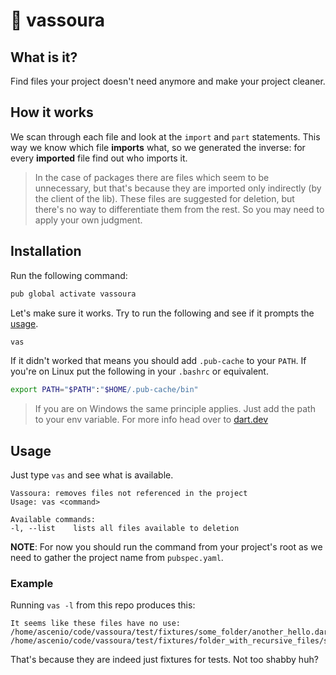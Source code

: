 # 🧹 vassoura

## What is it?

Find files your project doesn't need anymore and make your project cleaner.

## How it works

We scan through each file and look at the `import` and `part` statements. This way
we know which file **imports** what, so we generated the inverse: for every **imported** file find out who imports it.

> In the case of packages there are files which seem to be unnecessary, but that's because they are imported only indirectly (by the client of the lib). These files are suggested for deletion, but there's no way to differentiate them from the rest. So you may need to apply your 
> own judgment.

## Installation

Run the following command:

```sh
pub global activate vassoura
```

Let's make sure it works. Try to run the following and see if it prompts the [usage](#usage).
```sh
vas
```

If it didn't worked that means you should add `.pub-cache` to your `PATH`. If you're on Linux put the following in your `.bashrc` or equivalent.

```sh
export PATH="$PATH":"$HOME/.pub-cache/bin"
```

> If you are on Windows the same principle applies. Just add the path to your env variable.
> For more info head over to [dart.dev](https://dart.dev/tools/pub/cmd/pub-global#running-a-script-from-your-path)

## Usage

Just type `vas` and see what is available.

```
Vassoura: removes files not referenced in the project
Usage: vas <command>

Available commands:
-l, --list    lists all files available to deletion
```

**NOTE**: For now you should run the command from your project's root as we need to gather the project name from `pubspec.yaml`.

### Example

Running `vas -l` from this repo produces this:

```
It seems like these files have no use: 
/home/ascenio/code/vassoura/test/fixtures/some_folder/another_hello.dart
/home/ascenio/code/vassoura/test/fixtures/folder_with_recursive_files/some_folder/another_hello.dart
```

That's because they are indeed just fixtures for tests. Not too shabby huh?